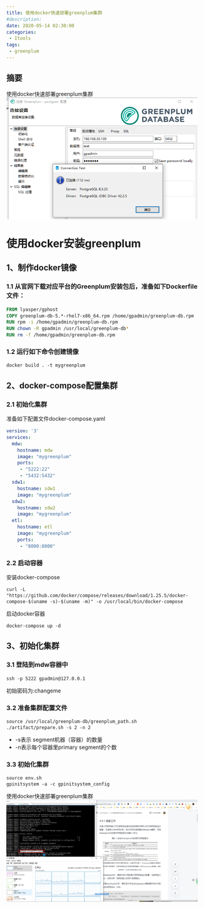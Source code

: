 ```yaml
---
title: 使用docker快速部署greenplum集群
#description: 
date: 2020-05-14 02:30:00
categories: 
 - Itools
tags:
 - greenplum
---
```


## 摘要
使用docker快速部署greenplum集群
![](/resources/images/20200514/dbeaver_greenplum.png)
<!-- more -->
# 使用docker安装greenplum
## 1、制作docker镜像
### 1.1 从官网下载对应平台的Greenplum安装包后，准备如下Dockerfile文件：
```dockerfile
FROM lyasper/gphost
COPY greenplum-db-5.*-rhel7-x86_64.rpm /home/gpadmin/greenplum-db.rpm
RUN rpm -i /home/gpadmin/greenplum-db.rpm
RUN chown -R gpadmin /usr/local/greenplum-db*
RUN rm -f /home/gpadmin/greenplum-db.rpm
```
### 1.2 运行如下命令创建镜像
```shell
docker build . -t mygreenplum
```
## 2、docker-compose配置集群
### 2.1 初始化集群
准备如下配置文件docker-compose.yaml
```yaml
version: '3'
services:
  mdw:
    hostname: mdw
    image: "mygreenplum"
    ports:
     - "5222:22"
     - "5432:5432"
  sdw1:
    hostname: sdw1
    image: "mygreenplum"
  sdw2:
    hostname: sdw2
    image: "mygreenplum"
  etl:
    hostname: etl
    image: "mygreenplum"
    ports:
     - "8000:8000"
```

### 2.2 启动容器
安装docker-compose
```shell
curl -L "https://github.com/docker/compose/releases/download/1.25.5/docker-compose-$(uname -s)-$(uname -m)" -o /usr/local/bin/docker-compose
```
启动docker容器
```shell
docker-compose up -d
```
## 3、初始化集群
### 3.1 登陆到mdw容器中
```shell
ssh -p 5222 gpadmin@127.0.0.1
```
初始密码为:changeme
### 3.2 准备集群配置文件
```shell
source /usr/local/greenplum-db/greenplum_path.sh
./artifact/prepare.sh -s 2 -n 2
```
- -s表示 segment机器（容器）的数量
- -n表示每个容器里primary segment的个数

### 3.3 初始化集群
```shell
source env.sh 
gpinitsystem -a -c gpinitsystem_config
```
使用docker快速部署greenplum集群
![](/resources/images/20200514/Databasesuccessfullystarted.png)
